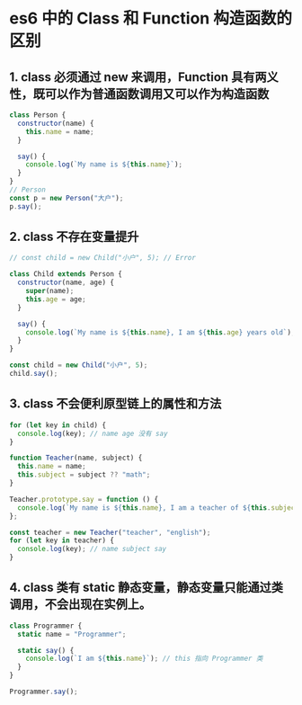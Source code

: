 # es6 中的 Class 和 Function 构造函数的区别

## 1. class 必须通过 new 来调用，Function 具有两义性，既可以作为普通函数调用又可以作为构造函数

```js
class Person {
  constructor(name) {
    this.name = name;
  }

  say() {
    console.log(`My name is ${this.name}`);
  }
}
// Person
const p = new Person("大户");
p.say();
```

## 2. class 不存在变量提升

```js
// const child = new Child("小户", 5); // Error

class Child extends Person {
  constructor(name, age) {
    super(name);
    this.age = age;
  }

  say() {
    console.log(`My name is ${this.name}, I am ${this.age} years old`);
  }
}

const child = new Child("小户", 5);
child.say();
```

## 3. class 不会便利原型链上的属性和方法

```js
for (let key in child) {
  console.log(key); // name age 没有 say
}

function Teacher(name, subject) {
  this.name = name;
  this.subject = subject ?? "math";
}

Teacher.prototype.say = function () {
  console.log(`My name is ${this.name}, I am a teacher of ${this.subject}`);
};

const teacher = new Teacher("teacher", "english");
for (let key in teacher) {
  console.log(key); // name subject say
}
```

## 4. class 类有 static 静态变量，静态变量只能通过类调用，不会出现在实例上。

```js
class Programmer {
  static name = "Programmer";

  static say() {
    console.log(`I am ${this.name}`); // this 指向 Programmer 类
  }
}

Programmer.say();
```
